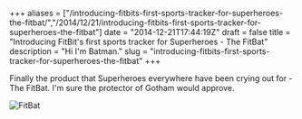 +++
aliases = ["/introducing-fitbits-first-sports-tracker-for-superheroes-the-fitbat/","/2014/12/21/introducing-fitbits-first-sports-tracker-for-superheroes-the-fitbat"]
date = "2014-12-21T17:44:19Z"
draft = false
title = "Introducing FitBit's first sports tracker for Superheroes - The FitBat"
description = "Hi I'm Batman."
slug = "introducing-fitbits-first-sports-tracker-for-superheroes-the-fitbat"
+++

Finally the product that Superheroes everywhere have been crying out for - The FitBat. I'm sure the protector of Gotham would approve.

![FitBat](https://s3-eu-west-1.amazonaws.com/conoroneill.net/wp-content/uploads/2014/12/fitbat.jpg "FitBat")
